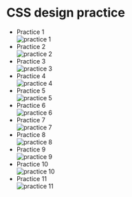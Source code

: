 # CSS design practice

- Practice 1 <br>
    ![practice 1](./images/css-1.png)
- Practice 2 <br>
    ![practice 2](./images/css-2.png)
- Practice 3 <br>
    ![practice 3](./images/css-3.png)
- Practice 4 <br>
    ![practice 4](./images/css-4.png)
- Practice 5 <br>
    ![practice 5](./images/css-5.png)
- Practice 6 <br>
    ![practice 6](./images/css-6.png)
- Practice 7 <br>
    ![practice 7](./images/css-7.png)
- Practice 8 <br>
    ![practice 8](./images/css-8.png)
- Practice 9 <br>
    ![practice 9](./images/css-9.png)
- Practice 10 <br>
    ![practice 10](./images/css-10.png)
- Practice 11 <br>
    ![practice 11](./images/css-11.png)
